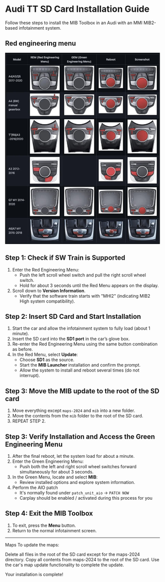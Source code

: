 # Audi TT SD Card Installation Guide

Follow these steps to install the MIB Toolbox in an Audi with an MMI MIB2-based infotainment system.

## Red engineering menu
![Red Engineering Menu](./redmenu.jpg)

## Step 1: Check if SW Train is Supported
1. Enter the Red Engineering Menu:
   - Push the left scroll wheel switch and pull the right scroll wheel switch.
   - Hold for about 3 seconds until the Red Menu appears on the display.
2. Scroll down to **Version Information**.
   - Verify that the software train starts with "MHI2" (indicating MIB2 High system compatibility).

## Step 2: Insert SD Card and Start Installation
1. Start the car and allow the infotainment system to fully load (about 1 minute).
2. Insert the SD card into the **SD1 port** in the car’s glove box.
3. Re-enter the Red Engineering Menu using the same button combination as before.
4. In the Red Menu, select **Update**:
   - Choose **SD1** as the source.
   - Start the **MIB Launcher** installation and confirm the prompt.
   - Allow the system to install and reboot several times (do not interrupt).
  
## Step 3: Move the MIB update to the root of the SD card
1. Move everything except `maps-2024` and `mib` into a new folder.
2. Move the contents from the `mib` folder to the root of the SD card.
3. REPEAT STEP 2.

## Step 3: Verify Installation and Access the Green Engineering Menu
1. After the final reboot, let the system load for about a minute.
2. Enter the Green Engineering Menu:
   - Push both the left and right scroll wheel switches forward simultaneously for about 3 seconds.
3. In the Green Menu, locate and select **MIB**:
   - Review installed options and explore system information.
4. Perform the AIO patch
   - It's normally found under `patch_unit_aio` -> `PATCH NOW`
   - Carplay should be enabled / activated during this process for you

## Step 4: Exit the MIB Toolbox
1. To exit, press the **Menu** button.
2. Return to the normal infotainment screen.

---

Maps
To update the maps:

Delete all files in the root of the SD card except for the maps-2024 directory.
Copy all contents from maps-2024 to the root of the SD card.
Use the car's map update functionality to complete the update.

Your installation is complete!
